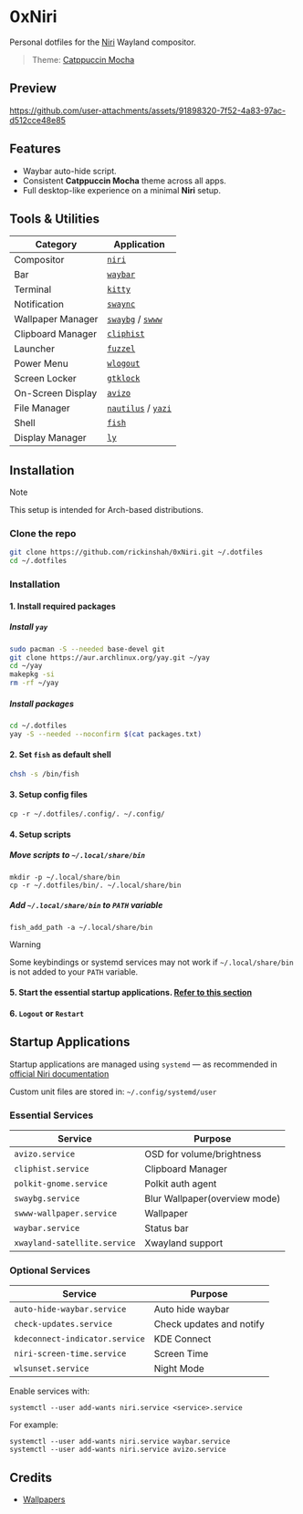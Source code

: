 # 0xNiri

Personal dotfiles for the [Niri](https://github.com/YaLTeR/niri) Wayland compositor.

> Theme: [Catppuccin Mocha](https://github.com/catppuccin)

## Preview

https://github.com/user-attachments/assets/91898320-7f52-4a83-97ac-d512cce48e85

## Features

- Waybar auto-hide script.
- Consistent **Catppuccin Mocha** theme across all apps.
- Full desktop-like experience on a minimal **Niri** setup.

## Tools & Utilities

| Category | Application |
| - | - |
| Compositor | [`niri`](https://github.com/YaLTeR/niri) |
| Bar | [`waybar`](https://github.com/Alexays/Waybar) |
| Terminal | [`kitty`](https://github.com/kovidgoyal/kitty) |
| Notification | [`swaync`](https://github.com/ErikReider/SwayNotificationCenter) |
| Wallpaper Manager | [`swaybg`](https://github.com/swaywm/swaybg) / [`swww`](https://github.com/LGFae/swww) |
| Clipboard Manager | [`cliphist`](https://github.com/sentriz/cliphist) |
| Launcher | [`fuzzel`](https://codeberg.org/dnkl/fuzzel) |
| Power Menu | [`wlogout`](https://github.com/ArtsyMacaw/wlogout) |
| Screen Locker | [`gtklock`](https://github.com/jovanlanik/gtklock) |
| On-Screen Display | [`avizo`](https://github.com/heyjuvi/avizo) |
| File Manager | [`nautilus`](https://gitlab.gnome.org/GNOME/nautilus) / [`yazi`](https://github.com/sxyazi/yazi) |
| Shell | [`fish`](https://github.com/fish-shell/fish-shell) |
| Display Manager | [`ly`](https://github.com/fairyglade/ly) |

## Installation

> [!NOTE]
> This setup is intended for Arch-based distributions.

### Clone the repo
```bash
git clone https://github.com/rickinshah/0xNiri.git ~/.dotfiles
cd ~/.dotfiles
```

### Installation

#### 1. Install required packages

##### Install `yay`
```bash
sudo pacman -S --needed base-devel git
git clone https://aur.archlinux.org/yay.git ~/yay
cd ~/yay
makepkg -si
rm -rf ~/yay
```

##### Install packages
```bash
cd ~/.dotfiles
yay -S --needed --noconfirm $(cat packages.txt)
```

#### 2. Set `fish` as default shell
```bash
chsh -s /bin/fish
```

#### 3. Setup config files
```fish
cp -r ~/.dotfiles/.config/. ~/.config/
```

#### 4. Setup scripts

##### Move scripts to `~/.local/share/bin`
```fish
mkdir -p ~/.local/share/bin
cp -r ~/.dotfiles/bin/. ~/.local/share/bin
```

##### Add `~/.local/share/bin` to `PATH` variable
```fish
fish_add_path -a ~/.local/share/bin
```

> [!WARNING]
> Some keybindings or systemd services may not work if `~/.local/share/bin` is not added to your `PATH` variable.

#### 5. Start the essential startup applications. [Refer to this section](#startup-applications)

#### 6. `Logout` or `Restart`

## Startup Applications

Startup applications are managed using `systemd` — as recommended in [official Niri documentation](https://github.com/YaLTeR/niri/wiki/Example-systemd-Setup)

Custom unit files are stored in: `~/.config/systemd/user`

### Essential Services

| Service | Purpose |
| - | - |
| `avizo.service` | OSD for volume/brightness |
| `cliphist.service` | Clipboard Manager |
| `polkit-gnome.service` | Polkit auth agent |
| `swaybg.service` | Blur Wallpaper(overview mode) |
| `swww-wallpaper.service` | Wallpaper |
| `waybar.service` | Status bar |
| `xwayland-satellite.service` | Xwayland support |

### Optional Services

| Service | Purpose |
| - | - |
| `auto-hide-waybar.service` | Auto hide waybar |
| `check-updates.service` | Check updates and notify |
| `kdeconnect-indicator.service` | KDE Connect |
| `niri-screen-time.service` | Screen Time |
| `wlsunset.service` | Night Mode |

Enable services with:
```fish
systemctl --user add-wants niri.service <service>.service
```

For example:
```fish
systemctl --user add-wants niri.service waybar.service
systemctl --user add-wants niri.service avizo.service
```

## Credits

- [Wallpapers](https://github.com/orangci/walls-catppuccin-mocha)
